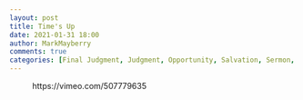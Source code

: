 ```yaml
---
layout: post
title: Time's Up
date: 2021-01-31 18:00
author: MarkMayberry
comments: true
categories: [Final Judgment, Judgment, Opportunity, Salvation, Sermon, Time]
---
```

<!-- wp:embed {"url":"https://vimeo.com/507779635","type":"video","providerNameSlug":"vimeo","responsive":true,"className":"wp-embed-aspect-4-3 wp-has-aspect-ratio"} -->
<figure class="wp-block-embed is-type-video is-provider-vimeo wp-block-embed-vimeo wp-embed-aspect-4-3 wp-has-aspect-ratio"><div class="wp-block-embed__wrapper">
https://vimeo.com/507779635
</div></figure>
<!-- /wp:embed -->
